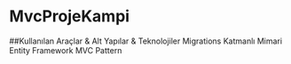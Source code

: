 # MvcProjeKampi

##Kullanılan Araçlar & Alt Yapılar & Teknolojiler
Migrations
Katmanlı Mimari
Entity Framework
MVC Pattern

